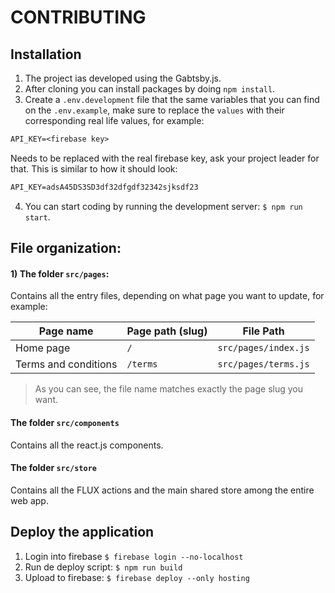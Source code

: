 # CONTRIBUTING

## Installation

1. The project ias developed using the Gabtsby.js.
2. After cloning you can install packages by doing `npm install`.
3. Create a `.env.development` file that the same variables that you can find on the `.env.example`, make sure to replace the `values` with their corresponding real life values, for example:

```txt
API_KEY=<firebase key>
```

Needs to be replaced with the real firebase key, ask your project leader for that. This is similar to how it should look:

```txt
API_KEY=adsA45DS3SD3df32dfgdf32342sjksdf23
```

4. You can start coding by running the development server: `$ npm run start`.

## File organization:

#### 1) The folder `src/pages`:

Contains all the entry files, depending on what page you want to update, for example: 

| Page name | Page path (slug) | File Path |
| --- | --------- | ------- |
| Home page | `/` | `src/pages/index.js` |
| Terms and conditions | `/terms` | `src/pages/terms.js` |

> As you can see, the file name matches exactly the page slug you want.

#### The folder `src/components` 

Contains all the react.js components.

#### The folder `src/store`

Contains all the FLUX actions and the main shared store among the entire web app.


## Deploy the application

1. Login into firebase `$ firebase login --no-localhost`
2. Run de deploy script: `$ npm run build`
3. Upload to firebase: `$ firebase deploy --only hosting`